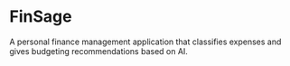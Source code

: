 # FinSage
A personal finance management application that classifies expenses and gives budgeting recommendations based on AI.
